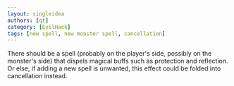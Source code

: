 ```yaml
---
layout: singleidea
authors: [qt]
category: [EvilHack]
tags: [new spell, new monster spell, cancellation]
---
```

There should be a spell (probably on the player's side, possibly on the
monster's side) that dispels magical buffs such as protection and reflection. Or
else, if adding a new spell is unwanted, this effect could be folded into
cancellation instead.
